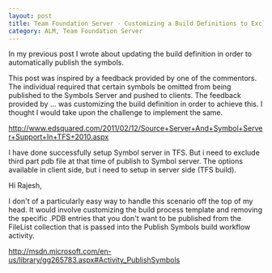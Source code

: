 ```yaml
---
layout: post
title: Team Foundation Server - Customizing a Build Definitions to Exclude Symbols in Symbol Server
category: ALM, Team Foundation Server
---
```


In my previous post I wrote about updating the build definition in order to automatically publish the symbols. 

This post was inspired by a feedback provided by one of the commentors. The individual required that certain symbols be omitted from being published to the Symbols Server and pushed to clients.
The feedback provided by ... was customizing the build definition in order to achieve this. I thought I would take upon the challenge to implement the same.

http://www.edsquared.com/2011/02/12/Source+Server+And+Symbol+Server+Support+In+TFS+2010.aspx


I have done successfully setup Symbol server in TFS. But i need to exclude third part pdb file at that time of publish to Symbol server.
The options available in client side, but i need to setup in server side (TFS build).

Hi Rajesh,

I don't of a particularly easy way to handle this scenario off the top of my head. It would involve customizing the build process template and removing the specific .PDB entries that you don't want to be published from the FileList collection that is passed into the Publish Symbols build workflow activity.


http://msdn.microsoft.com/en-us/library/gg265783.aspx#Activity_PublishSymbols



